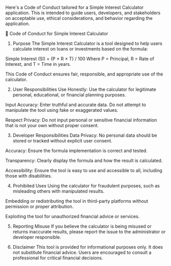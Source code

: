 Here's a Code of Conduct tailored for a Simple Interest Calculator application. This is intended to guide users, developers, and stakeholders on acceptable use, ethical considerations, and behavior regarding the application.

🧾 Code of Conduct for Simple Interest Calculator
1. Purpose
The Simple Interest Calculator is a tool designed to help users calculate interest on loans or investments based on the formula:

Simple Interest (SI) = (P × R × T) / 100
Where P = Principal, R = Rate of Interest, and T = Time in years.

This Code of Conduct ensures fair, responsible, and appropriate use of the calculator.

2. User Responsibilities
Use Honestly: Use the calculator for legitimate personal, educational, or financial planning purposes.

Input Accuracy: Enter truthful and accurate data. Do not attempt to manipulate the tool using fake or exaggerated values.

Respect Privacy: Do not input personal or sensitive financial information that is not your own without proper consent.

3. Developer Responsibilities
Data Privacy: No personal data should be stored or tracked without explicit user consent.

Accuracy: Ensure the formula implementation is correct and tested.

Transparency: Clearly display the formula and how the result is calculated.

Accessibility: Ensure the tool is easy to use and accessible to all, including those with disabilities.

4. Prohibited Uses
Using the calculator for fraudulent purposes, such as misleading others with manipulated results.

Embedding or redistributing the tool in third-party platforms without permission or proper attribution.

Exploiting the tool for unauthorized financial advice or services.

5. Reporting Misuse
If you believe the calculator is being misused or returns inaccurate results, please report the issue to the administrator or developer responsible.

6. Disclaimer
This tool is provided for informational purposes only. It does not substitute financial advice. Users are encouraged to consult a professional for critical financial decisions.
